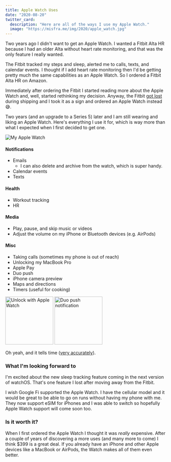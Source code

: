 ```yaml
---
title: Apple Watch Uses
date: "2020-08-20"
twitter_card:
  description: "Here are all of the ways I use my Apple Watch."
  image: "https://misfra.me/img/2020/apple_watch.jpg"
---
```


Two years ago I didn't want to get an Apple Watch. I wanted a
Fitbit Alta HR because I had an older Alta without heart rate
monitoring, and that was the only feature I really wanted.

The Fitbit tracked my steps and sleep, alerted me to calls, texts, and
calendar events. I thought if I add heart rate monitoring
then I'd be getting pretty much the same capabilities as
an Apple Watch. So I ordered a Fitbit Alta HR on Amazon.

Immediately after ordering the Fitbit I started reading more
about the Apple Watch and, well, started rethinking my decision.
Anyway, the Fitbit [got lost](https://twitter.com/PreetamJinka/status/1049212214937374720?s=20)
during shipping and I took it as a sign and ordered an Apple Watch instead 😅.

<!--more-->

Two years (and an upgrade to a Series 5) later and I am still wearing
and liking an Apple Watch. Here's everything I use it for, which is
way more than what I expected when I first decided to get one.

![My Apple Watch](/img/2020/apple_watch.jpg)

#### Notifications

* Emails
	* I can also delete and archive from the watch, which is super handy.
* Calendar events
* Texts

#### Health

* Workout tracking
* HR

#### Media

* Play, pause, and skip music or videos
* Adjust the volume on my iPhone or Bluetooth devices (e.g. AirPods)

#### Misc

* Taking calls (sometimes my phone is out of reach)
* Unlocking my MacBook Pro
* Apple Pay
* Duo push
* iPhone camera preview
* Maps and directions
* Timers (useful for cooking)

<img alt='Unlock with Apple Watch' src='/img/2020/apple_watch_unlock.png' width=150>
<img alt='Duo push notification' src='/img/2020/apple_watch_duo.png' width=150>

Oh yeah, and it tells time ([very accurately](https://www.lifewire.com/apple-watch-the-most-accurate-timepiece-156700)).

### What I'm looking forward to

I'm excited about the new sleep tracking feature coming in the next version of watchOS.
That's one feature I lost after moving away from the Fitbit.

I wish Google Fi supported the Apple Watch. I have the cellular model and it would be
great to be able to go on runs without having my phone with me. They now support eSIM for
iPhones and I was able to switch so hopefully Apple Watch support will come soon too.

### Is it worth it?

When I first ordered the Apple Watch I thought it was _really_ expensive. After a couple of years
of discovering a more uses (and many more to come) I think $399 is a great deal. If you already
have an iPhone and other Apple devices like a MacBook or AirPods, the Watch makes all of them
even better.
